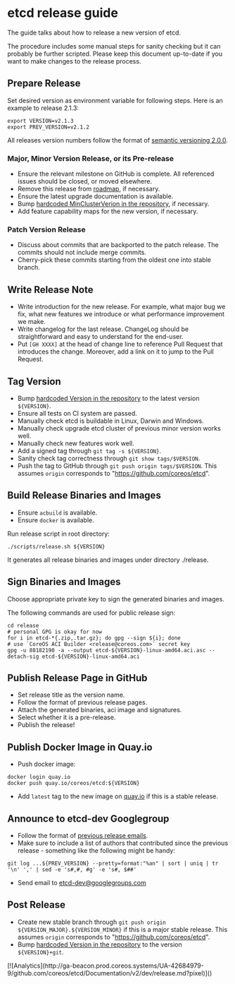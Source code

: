 # etcd release guide

The guide talks about how to release a new version of etcd.

The procedure includes some manual steps for sanity checking but it can probably be further scripted. Please keep this document up-to-date if you want to make changes to the release process. 

## Prepare Release

Set desired version as environment variable for following steps. Here is an example to release 2.1.3:

```
export VERSION=v2.1.3
export PREV_VERSION=v2.1.2
```

All releases version numbers follow the format of [semantic versioning 2.0.0](http://semver.org/).

### Major, Minor Version Release, or its Pre-release

- Ensure the relevant milestone on GitHub is complete. All referenced issues should be closed, or moved elsewhere.
- Remove this release from [roadmap](https://github.com/coreos/etcd/blob/master/ROADMAP.md), if necessary.
- Ensure the latest upgrade documentation is available.
- Bump [hardcoded MinClusterVerion in the repository](https://github.com/coreos/etcd/blob/master/version/version.go#L29), if necessary.
- Add feature capability maps for the new version, if necessary.

### Patch Version Release

- Discuss about commits that are backported to the patch release. The commits should not include merge commits.
- Cherry-pick these commits starting from the oldest one into stable branch.

## Write Release Note


- Write introduction for the new release. For example, what major bug we fix, what new features we introduce or what performance improvement we make.
- Write changelog for the last release. ChangeLog should be straightforward and easy to understand for the end-user.
- Put `[GH XXXX]` at the head of change line to reference Pull Request that introduces the change. Moreover, add a link on it to jump to the Pull Request.

## Tag Version

- Bump [hardcoded Version in the repository](https://github.com/coreos/etcd/blob/master/version/version.go#L30) to the latest version `${VERSION}`.
- Ensure all tests on CI system are passed.
- Manually check etcd is buildable in Linux, Darwin and Windows.
- Manually check upgrade etcd cluster of previous minor version works well.
- Manually check new features work well.
- Add a signed tag through `git tag -s ${VERSION}`.
- Sanity check tag correctness through `git show tags/$VERSION`.
- Push the tag to GitHub through `git push origin tags/$VERSION`. This assumes `origin` corresponds to "https://github.com/coreos/etcd".

## Build Release Binaries and Images

- Ensure `acbuild` is available.
- Ensure `docker` is available.

Run release script in root directory:

```
./scripts/release.sh ${VERSION}
```

It generates all release binaries and images under directory ./release.

## Sign Binaries and Images

Choose appropriate private key to sign the generated binaries and images.

The following commands are used for public release sign:

```
cd release
# personal GPG is okay for now
for i in etcd-*{.zip,.tar.gz}; do gpg --sign ${i}; done
# use `CoreOS ACI Builder <release@coreos.com>` secret key
gpg -u 88182190 -a --output etcd-${VERSION}-linux-amd64.aci.asc --detach-sig etcd-${VERSION}-linux-amd64.aci
```

## Publish Release Page in GitHub

- Set release title as the version name.
- Follow the format of previous release pages.
- Attach the generated binaries, aci image and signatures.
- Select whether it is a pre-release.
- Publish the release!

## Publish Docker Image in Quay.io

- Push docker image:

```
docker login quay.io
docker push quay.io/coreos/etcd:${VERSION}
```

- Add `latest` tag to the new image on [quay.io](https://quay.io/repository/coreos/etcd?tag=latest&tab=tags) if this is a stable release.

## Announce to etcd-dev Googlegroup

- Follow the format of [previous release emails](https://groups.google.com/forum/#!forum/etcd-dev).
- Make sure to include a list of authors that contributed since the previous release - something like the following might be handy:

```
git log ...${PREV_VERSION} --pretty=format:"%an" | sort | uniq | tr '\n' ',' | sed -e 's#,#, #g' -e 's#, $##'
```

- Send email to etcd-dev@googlegroups.com

## Post Release

- Create new stable branch through `git push origin ${VERSION_MAJOR}.${VERSION_MINOR}` if this is a major stable release. This assumes `origin` corresponds to "https://github.com/coreos/etcd".
- Bump [hardcoded Version in the repository](https://github.com/coreos/etcd/blob/master/version/version.go#L30) to the version `${VERSION}+git`.

<!-- BEGIN ANALYTICS --> [![Analytics](http://ga-beacon.prod.coreos.systems/UA-42684979-9/github.com/coreos/etcd/Documentation/v2/dev/release.md?pixel)]() <!-- END ANALYTICS -->
